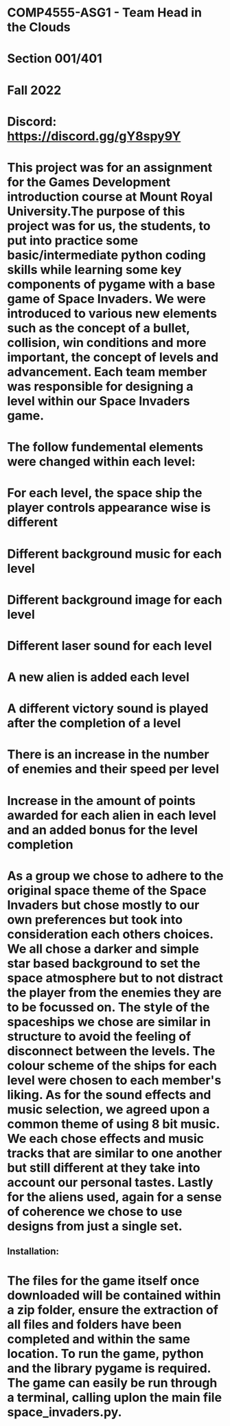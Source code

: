 # COMP4555-ASG1 - Team Head in the Clouds

# Section 001/401

# Fall 2022

# Discord: https://discord.gg/gY8spy9Y

# This project was for an assignment for the Games Development introduction course at Mount Royal University.The purpose of this project was for us, the students, to put into practice some basic/intermediate python coding skills while learning some key components of pygame with a base game of Space Invaders. We were introduced to various new elements such as the concept of a bullet, collision, win conditions and more important, the concept of levels and advancement. Each team member was responsible for designing a level within our Space Invaders game. 

# The follow fundemental elements were changed within each level:
# For each level, the space ship the player controls appearance wise is different
# Different background music for each level
# Different background image for each level
# Different laser sound for each level
# A new alien is added each level
# A different victory sound is played after the completion of a level
# There is an increase in the number of enemies and their speed per level
# Increase in the amount of points awarded for each alien in each level and an added bonus for the level completion 


# As a group we chose to adhere to the original space theme of the Space Invaders but chose mostly to our own preferences but took into consideration each others choices. We all chose a darker and simple star based background to set the space atmosphere but to not distract the player from the enemies they are to be focussed on. The style of the spaceships we chose are similar in structure to avoid the feeling of disconnect between the levels. The colour scheme of the ships for each level were chosen to each member's liking. As for the sound effects and music selection, we agreed upon a common theme of using 8 bit music. We each chose effects and music tracks that are similar to one another but still different at they take into account our personal tastes. Lastly for the aliens used, again for a sense of coherence we chose to use designs from just a single set. 

## Installation:
# The files for the game itself once downloaded will be contained within a zip folder, ensure the extraction of all files and folders have been completed and within the same location. To run the game, python and the library pygame is required. The game can easily be run through a terminal, calling uplon the main file space_invaders.py. 
